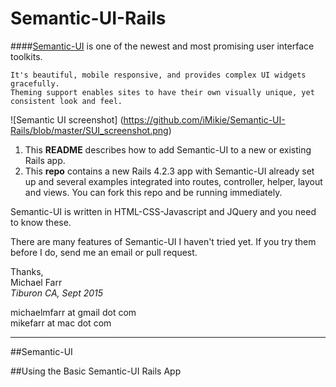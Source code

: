 # Semantic-UI-Rails
####[Semantic-UI](www.semantic-ui.com) is one of the newest and most promising user interface toolkits.  
```
It's beautiful, mobile responsive, and provides complex UI widgets gracefully.  
Theming support enables sites to have their own visually unique, yet consistent look and feel.
```
![Semantic UI screenshot] (https://github.com/iMikie/Semantic-UI-Rails/blob/master/SUI_screenshot.png)

1. This **README** describes how to add Semantic-UI to a new or existing Rails app.  
2. This **repo** contains a new Rails 4.2.3 app with Semantic-UI already set up and several examples integrated into routes, controller, helper, layout and views.  You can fork this repo and be running immediately.  

Semantic-UI is written in HTML-CSS-Javascript and JQuery and you need to know these.  

There are many features of Semantic-UI I haven't tried yet.  If you try them before I do, send me an email or pull request.

Thanks, <br>
Michael Farr <br>
*Tiburon CA, Sept 2015*

michaelmfarr at gmail dot com <br>
mikefarr at mac dot com

---


##Semantic-UI

##Using the Basic Semantic-UI Rails App
